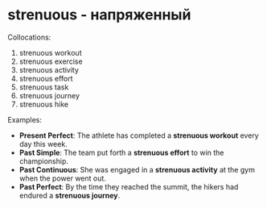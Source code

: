 # strenuous - напряженный

Collocations:

1. strenuous workout
2. strenuous exercise
3. strenuous activity
4. strenuous effort
5. strenuous task
6. strenuous journey
7. strenuous hike

Examples:

- **Present Perfect**: The athlete has completed a **strenuous workout** every day this week.
- **Past Simple**: The team put forth a **strenuous effort** to win the championship.
- **Past Continuous**: She was engaged in a **strenuous activity** at the gym when the power went out.
- **Past Perfect**: By the time they reached the summit, the hikers had endured a **strenuous journey**.
